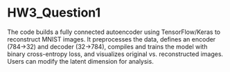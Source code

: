 # HW3_Question1
The code builds a fully connected autoencoder using TensorFlow/Keras to reconstruct MNIST images. It preprocesses the data, defines an encoder (784→32) and decoder (32→784), compiles and trains the model with binary cross-entropy loss, and visualizes original vs. reconstructed images. Users can modify the latent dimension for analysis.

